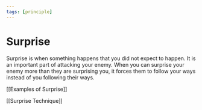 ```yaml
---
tags: [principle]
---
```


# Surprise

Surprise is when something happens that you did not expect to happen. It is an important part of attacking your enemy. When you can surprise your enemy more than they are surprising you, it forces them to follow your ways instead of you following their ways.

[[Examples of Surprise]]

[[Surprise Technique]]
